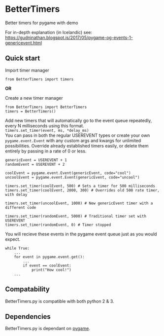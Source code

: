 # BetterTimers
Better timers for pygame with demo


For in-depth explanation (in Icelandic) see:
https://gudninathan.blogspot.is/2017/05/pygame-og-events-1-genericevent.html


## Quick start

Import timer manager
```
from BetterTimers import timers
```

__OR__

Create a new timer manager
```
from BetterTimers import BetterTimers
timers = BetterTimers()
```

Add new timers that will automatically go to the event queue repeatedly, every N milliseconds using this format.  
`timers.set_timer(event, ms, *delay_ms)`  
You can pass in both the regular USEREVENT types or create your own `pygame.event.Event` with any custom args and kwargs for unlimited possibilities. Override already established timers easily, or delete them entirely by passing in a rate of 0 or less.

```
genericEvent = USEREVENT + 1
randomEvent = USEREVENT + 2

coolEvent = pygame.event.Event(genericEvent, code="cool")
uncoolEvent = pygame.event.Event(genericEvent, code="uncool")

timers.set_timer(coolEvent, 500) # Sets a timer for 500 milliseconds
timers.set_timer(coolEvent, 2000, 300) # Overrides old 500 rate timer, with delay

timers.set_timer(uncoolEvent, 1000) # New genericEvent timer with a different code

timers.set_timer(randomEvent, 5000) # Traditional timer set with USEREVENT
timers.set_timer(randomEvent, 0) # Timer stopped
```

You will recieve these events in the pygame event queue just as you would expect.

	while True:
	    ...
	    for event in pygame.event.get():
	        ...
	        if event == coolEvent:
	            print("How cool!")
	    ...

## Compatability

BetterTimers.py is compatible with both python 2 & 3.

## Dependencies

BetterTimers.py is dependant on [pygame](http://www.pygame.org).
